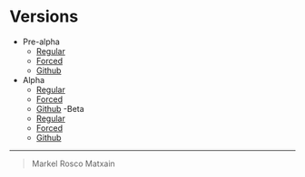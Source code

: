 # Versions

- Pre-alpha
    - [Regular](https://mikequez12.github.io/san-benito/pre-alpha)
    - [Forced](https://mikequez12.github.io/san-benito/pre-alpha?forced=true)
    - [Github](https://github.com/Mikequez12/san-benito/blob/main/pre-alpha)
- Alpha
    - [Regular](https://mikequez12.github.io/san-benito/alpha)
    - [Forced](https://mikequez12.github.io/san-benito/alpha?forced=true)
    - [Github](https://github.com/Mikequez12/san-benito/blob/main/alpha)
-Beta
    - [Regular](https://mikequez12.github.io/san-benito/beta)
    - [Forced](https://mikequez12.github.io/san-benito/beta?forced=true)
    - [Github](https://github.com/Mikequez12/san-benito/blob/main/beta)

---

> Markel Rosco Matxain
